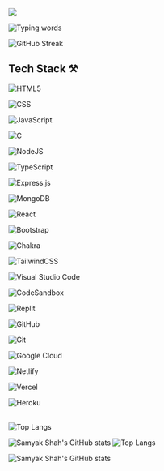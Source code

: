 ![](https://komarev.com/ghpvc/?username=Devanshkanda&color=000000)

![Typing words](https://readme-typing-svg.herokuapp.com?font=Roboto&color=0B0BFF&size=25&lines=Full+stack+developer;Open+Source;Passionate+about+startups)

![GitHub Streak](https://github-readme-streak-stats.herokuapp.com/?user=samyakshah3008&theme=radical&hide_border=true)

## Tech Stack ⚒️

![HTML5](https://img.shields.io/badge/html-%23E34F26.svg?style=for-the-badge&logo=html5&logoColor=white)&nbsp; 

![CSS](https://img.shields.io/badge/css-%231572B6.svg?style=for-the-badge&logo=css3&logoColor=white) &nbsp;

![JavaScript](https://img.shields.io/badge/javascript-%23323330.svg?style=for-the-badge&logo=javascript&logoColor=%23F7DF1E) &nbsp;

![C](https://img.shields.io/badge/c-%2300599C.svg?style=for-the-badge&logo=c&logoColor=white) &nbsp;

![NodeJS](https://img.shields.io/badge/node.js-6DA55F?style=for-the-badge&logo=node.js&logoColor=white) &nbsp;

![TypeScript](https://img.shields.io/badge/typescript-%23007ACC.svg?style=for-the-badge&logo=typescript&logoColor=white)&nbsp; 

![Express.js](https://img.shields.io/badge/express.js-%23404d59.svg?style=for-the-badge&logo=express&logoColor=%2361DAFB) &nbsp;

![MongoDB](https://img.shields.io/badge/MongoDB-%234ea94b.svg?style=for-the-badge&logo=mongodb&logoColor=white)

![React](https://img.shields.io/badge/react-%2320232a.svg?style=for-the-badge&logo=react&logoColor=%2361DAFB) &nbsp;

![Bootstrap](https://img.shields.io/badge/bootstrap-%23563D7C.svg?style=for-the-badge&logo=bootstrap&logoColor=white)&nbsp; 

![Chakra](https://img.shields.io/badge/chakra-%234ED1C5.svg?style=for-the-badge&logo=chakraui&logoColor=white)&nbsp; 

![TailwindCSS](https://img.shields.io/badge/tailwindcss-%2338B2AC.svg?style=for-the-badge&logo=tailwind-css&logoColor=white)

![Visual Studio Code](https://img.shields.io/badge/Visual%20Studio%20Code-0078d7.svg?style=for-the-badge&logo=visual-studio-code&logoColor=white)&nbsp; 

![CodeSandbox](https://img.shields.io/badge/Codesandbox-040404?style=for-the-badge&logo=codesandbox&logoColor=DBDBDB)&nbsp; 

![Replit](https://img.shields.io/badge/Replit-DD1200?style=for-the-badge&logo=Replit&logoColor=white) &nbsp;

![GitHub](https://img.shields.io/badge/github-%23121011.svg?style=for-the-badge&logo=github&logoColor=white)&nbsp; 

![Git](https://img.shields.io/badge/git-%23F05033.svg?style=for-the-badge&logo=git&logoColor=white)

![Google Cloud](https://img.shields.io/badge/Google%20Cloud%20Platform-%234285F4.svg?style=for-the-badge&logo=google-cloud&logoColor=white) 

![Netlify](https://img.shields.io/badge/netlify-%23000000.svg?style=for-the-badge&logo=netlify&logoColor=#00C7B7) 

![Vercel](https://img.shields.io/badge/vercel-%23000000.svg?style=for-the-badge&logo=vercel&logoColor=white) 

![Heroku](https://img.shields.io/badge/heroku-%23430098.svg?style=for-the-badge&logo=heroku&logoColor=white)
<br><br>

![Top Langs](https://github-readme-stats.vercel.app/api/top-langs/?username=samyakshah3008&langs_count=10&layout=compact&theme=radical&hide_border=true)

![Samyak Shah's GitHub stats](https://github-readme-stats.vercel.app/api?username=samyakshah3008&show_icons=true&include_all_commits=true&count_private=true&theme=radical&hide_border=true)
![Top Langs](https://github-readme-stats.vercel.app/api/top-langs/?username=samyakshah3008&langs_count=10&layout=compact&theme=radical&hide_border=true)

![Samyak Shah's GitHub stats](https://github-readme-stats.vercel.app/api?username=samyakshah3008&show_icons=true&include_all_commits=true&count_private=true&theme=radical&hide_border=true)

